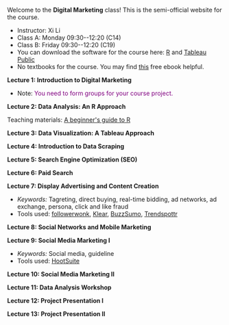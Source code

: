 Welcome to the **Digital Marketing** class! This is the semi-official website for the course.

- Instructor: Xi Li
- Class A: Monday 09:30--12:20 (C14)
- Class B: Friday 09:30--12:20 (C19)
- You can download the software for the course here: [R](https://cloud.r-project.org/) and [Tableau Public](https://public.tableau.com/en-us/s/)
- No textbooks for the course. You may find [this](https://www.redandyellow.co.za/content/uploads/2018/06/RedYellow_eMarketing_Textbook_6thEdition.pdf) free ebook helpful.

**Lecture 1: Introduction to Digital Marketing**

- Note: <span style="color:purple">You need to form groups for your course project.</span>

**Lecture 2: Data Analysis: An R Approach**

Teaching materials: [A beginner's guide to R](https://ximarketing.github.io/class/R_basics.html)

**Lecture 3: Data Visualization: A Tableau Approach**

**Lecture 4: Introduction to Data Scraping**

**Lecture 5: Search Engine Optimization (SEO)**

**Lecture 6: Paid Search**

**Lecture 7: Display Advertising and Content Creation**

- *Keywords:* Tagreting, direct buying, real-time bidding, ad networks, ad exchange, persona, click and like fraud
- Tools used: [followerwonk](https://moz.com/followerwonk/), [Klear](https://klear.com/), [BuzzSumo](https://buzzsumo.com/), [Trendspottr](http://trendspottr.com/)

**Lecture 8: Social Networks and Mobile Marketing**

**Lecture 9: Social Media Marketing I**

- *Keywords:* Social media, guideline
- Tools used: [HootSuite](https://www.hootsuite.com/)

**Lecture 10: Social Media Marketing II**

**Lecture 11: Data Analysis Workshop**

**Lecture 12: Project Presentation I**

**Lecture 13: Project Presentation II**
